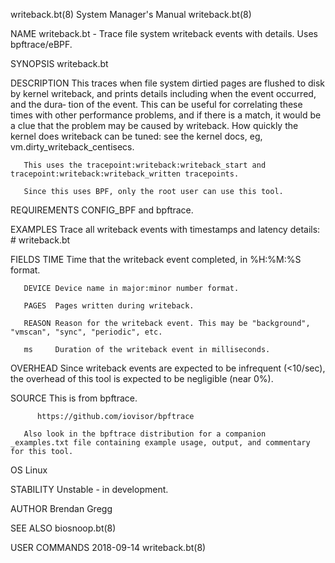 writeback.bt(8)							    System Manager's Manual						       writeback.bt(8)

NAME
       writeback.bt - Trace file system writeback events with details. Uses bpftrace/eBPF.

SYNOPSIS
       writeback.bt

DESCRIPTION
       This traces when file system dirtied pages are flushed to disk by kernel writeback, and prints details including when the event occurred, and the dura‐
       tion of the event. This can be useful for correlating these times with other performance problems, and if there is a match, it would be a clue that the
       problem may be caused by writeback. How quickly the kernel does writeback can be tuned: see the kernel docs, eg, vm.dirty_writeback_centisecs.

       This uses the tracepoint:writeback:writeback_start and tracepoint:writeback:writeback_written tracepoints.

       Since this uses BPF, only the root user can use this tool.

REQUIREMENTS
       CONFIG_BPF and bpftrace.

EXAMPLES
       Trace all writeback events with timestamps and latency details:
	      # writeback.bt

FIELDS
       TIME   Time that the writeback event completed, in %H:%M:%S format.

       DEVICE Device name in major:minor number format.

       PAGES  Pages written during writeback.

       REASON Reason for the writeback event. This may be "background", "vmscan", "sync", "periodic", etc.

       ms     Duration of the writeback event in milliseconds.

OVERHEAD
       Since writeback events are expected to be infrequent (<10/sec), the overhead of this tool is expected to be negligible (near 0%).

SOURCE
       This is from bpftrace.

	      https://github.com/iovisor/bpftrace

       Also look in the bpftrace distribution for a companion _examples.txt file containing example usage, output, and commentary for this tool.

OS
       Linux

STABILITY
       Unstable - in development.

AUTHOR
       Brendan Gregg

SEE ALSO
       biosnoop.bt(8)

USER COMMANDS								  2018-09-14							       writeback.bt(8)
